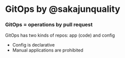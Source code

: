 # GitOps by @sakajunquality

### GitOps = operations by pull request

GitOps has two kinds of repos: app (code) and config
- Config is declarative
- Manual applications are prohibited